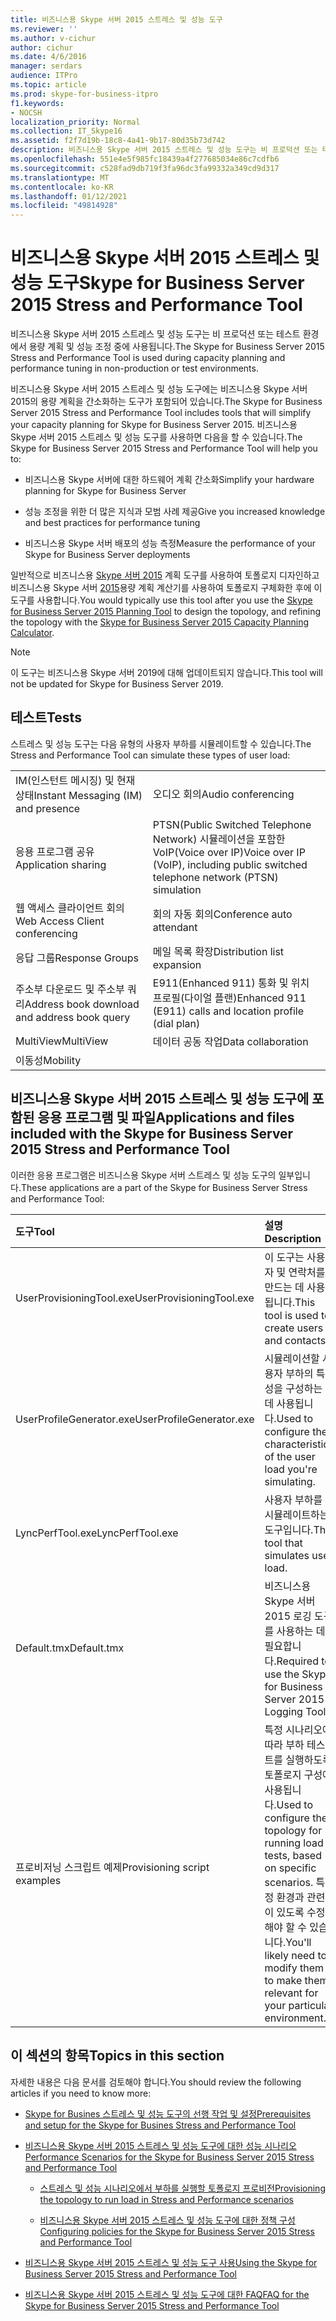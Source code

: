 ```yaml
---
title: 비즈니스용 Skype 서버 2015 스트레스 및 성능 도구
ms.reviewer: ''
ms.author: v-cichur
author: cichur
ms.date: 4/6/2016
manager: serdars
audience: ITPro
ms.topic: article
ms.prod: skype-for-business-itpro
f1.keywords:
- NOCSH
localization_priority: Normal
ms.collection: IT_Skype16
ms.assetid: f2f7d19b-18c8-4a41-9b17-80d35b73d742
description: 비즈니스용 Skype 서버 2015 스트레스 및 성능 도구는 비 프로덕션 또는 테스트 환경에서 용량 계획 및 성능 조정 중에 사용됩니다.
ms.openlocfilehash: 551e4e5f985fc18439a4f277685034e86c7cdfb6
ms.sourcegitcommit: c528fad9db719f3fa96dc3fa99332a349cd9d317
ms.translationtype: MT
ms.contentlocale: ko-KR
ms.lasthandoff: 01/12/2021
ms.locfileid: "49814928"
---
```

# <a name="skype-for-business-server-2015-stress-and-performance-tool"></a><span data-ttu-id="520c5-103">비즈니스용 Skype 서버 2015 스트레스 및 성능 도구</span><span class="sxs-lookup"><span data-stu-id="520c5-103">Skype for Business Server 2015 Stress and Performance Tool</span></span>
 
<span data-ttu-id="520c5-104">비즈니스용 Skype 서버 2015 스트레스 및 성능 도구는 비 프로덕션 또는 테스트 환경에서 용량 계획 및 성능 조정 중에 사용됩니다.</span><span class="sxs-lookup"><span data-stu-id="520c5-104">The Skype for Business Server 2015 Stress and Performance Tool is used during capacity planning and performance tuning in non-production or test environments.</span></span>
  
<span data-ttu-id="520c5-105">비즈니스용 Skype 서버 2015 스트레스 및 성능 도구에는 비즈니스용 Skype 서버 2015의 용량 계획을 간소화하는 도구가 포함되어 있습니다.</span><span class="sxs-lookup"><span data-stu-id="520c5-105">The Skype for Business Server 2015 Stress and Performance Tool includes tools that will simplify your capacity planning for Skype for Business Server 2015.</span></span> <span data-ttu-id="520c5-106">비즈니스용 Skype 서버 2015 스트레스 및 성능 도구를 사용하면 다음을 할 수 있습니다.</span><span class="sxs-lookup"><span data-stu-id="520c5-106">The Skype for Business Server 2015 Stress and Performance Tool will help you to:</span></span>
  
- <span data-ttu-id="520c5-107">비즈니스용 Skype 서버에 대한 하드웨어 계획 간소화</span><span class="sxs-lookup"><span data-stu-id="520c5-107">Simplify your hardware planning for Skype for Business Server</span></span>
    
- <span data-ttu-id="520c5-108">성능 조정을 위한 더 많은 지식과 모범 사례 제공</span><span class="sxs-lookup"><span data-stu-id="520c5-108">Give you increased knowledge and best practices for performance tuning</span></span>
    
- <span data-ttu-id="520c5-109">비즈니스용 Skype 서버 배포의 성능 측정</span><span class="sxs-lookup"><span data-stu-id="520c5-109">Measure the performance of your Skype for Business Server deployments</span></span>
    
<span data-ttu-id="520c5-110">일반적으로 비즈니스용 [Skype 서버 2015](../../management-tools/planning-tool/planning-tool.md) 계획 도구를 사용하여 토폴로지 디자인하고 비즈니스용 Skype 서버 [2015](../../management-tools/capacity-planning-calculator.md)용량 계획 계산기를 사용하여 토폴로지 구체화한 후에 이 도구를 사용합니다.</span><span class="sxs-lookup"><span data-stu-id="520c5-110">You would typically use this tool after you use the [Skype for Business Server 2015 Planning Tool](../../management-tools/planning-tool/planning-tool.md) to design the topology, and refining the topology with the [Skype for Business Server 2015 Capacity Planning Calculator](../../management-tools/capacity-planning-calculator.md).</span></span> 

> [!NOTE]
> <span data-ttu-id="520c5-111">이 도구는 비즈니스용 Skype 서버 2019에 대해 업데이트되지 않습니다.</span><span class="sxs-lookup"><span data-stu-id="520c5-111">This tool will not be updated for Skype for Business Server 2019.</span></span>
  
## <a name="tests"></a><span data-ttu-id="520c5-112">테스트</span><span class="sxs-lookup"><span data-stu-id="520c5-112">Tests</span></span>

<span data-ttu-id="520c5-113">스트레스 및 성능 도구는 다음 유형의 사용자 부하를 시뮬레이트할 수 있습니다.</span><span class="sxs-lookup"><span data-stu-id="520c5-113">The Stress and Performance Tool can simulate these types of user load:</span></span>
  
|||
|:-----|:-----|
|<span data-ttu-id="520c5-114">IM(인스턴트 메시징) 및 현재 상태</span><span class="sxs-lookup"><span data-stu-id="520c5-114">Instant Messaging (IM) and presence</span></span>  <br/> |<span data-ttu-id="520c5-115">오디오 회의</span><span class="sxs-lookup"><span data-stu-id="520c5-115">Audio conferencing</span></span>  <br/> |
|<span data-ttu-id="520c5-116">응용 프로그램 공유</span><span class="sxs-lookup"><span data-stu-id="520c5-116">Application sharing</span></span>  <br/> |<span data-ttu-id="520c5-117">PTSN(Public Switched Telephone Network) 시뮬레이션을 포함한 VoIP(Voice over IP)</span><span class="sxs-lookup"><span data-stu-id="520c5-117">Voice over IP (VoIP), including public switched telephone network (PTSN) simulation</span></span>  <br/> |
|<span data-ttu-id="520c5-118">웹 액세스 클라이언트 회의</span><span class="sxs-lookup"><span data-stu-id="520c5-118">Web Access Client conferencing</span></span>  <br/> |<span data-ttu-id="520c5-119">회의 자동 회의</span><span class="sxs-lookup"><span data-stu-id="520c5-119">Conference auto attendant</span></span>  <br/> |
|<span data-ttu-id="520c5-120">응답 그룹</span><span class="sxs-lookup"><span data-stu-id="520c5-120">Response Groups</span></span>  <br/> |<span data-ttu-id="520c5-121">메일 목록 확장</span><span class="sxs-lookup"><span data-stu-id="520c5-121">Distribution list expansion</span></span>  <br/> |
|<span data-ttu-id="520c5-122">주소부 다운로드 및 주소부 쿼리</span><span class="sxs-lookup"><span data-stu-id="520c5-122">Address book download and address book query</span></span>  <br/> |<span data-ttu-id="520c5-123">E911(Enhanced 911) 통화 및 위치 프로필(다이얼 플랜)</span><span class="sxs-lookup"><span data-stu-id="520c5-123">Enhanced 911 (E911) calls and location profile (dial plan)</span></span>  <br/> |
|<span data-ttu-id="520c5-124">MultiView</span><span class="sxs-lookup"><span data-stu-id="520c5-124">MultiView</span></span>  <br/> |<span data-ttu-id="520c5-125">데이터 공동 작업</span><span class="sxs-lookup"><span data-stu-id="520c5-125">Data collaboration</span></span>  <br/> |
|<span data-ttu-id="520c5-126">이동성</span><span class="sxs-lookup"><span data-stu-id="520c5-126">Mobility</span></span>  <br/> ||
   
## <a name="applications-and-files-included-with-the-skype-for-business-server-2015-stress-and-performance-tool"></a><span data-ttu-id="520c5-127">비즈니스용 Skype 서버 2015 스트레스 및 성능 도구에 포함된 응용 프로그램 및 파일</span><span class="sxs-lookup"><span data-stu-id="520c5-127">Applications and files included with the Skype for Business Server 2015 Stress and Performance Tool</span></span>

<span data-ttu-id="520c5-128">이러한 응용 프로그램은 비즈니스용 Skype 서버 스트레스 및 성능 도구의 일부입니다.</span><span class="sxs-lookup"><span data-stu-id="520c5-128">These applications are a part of the Skype for Business Server Stress and Performance Tool:</span></span>
  
|<span data-ttu-id="520c5-129">**도구**</span><span class="sxs-lookup"><span data-stu-id="520c5-129">**Tool**</span></span>|<span data-ttu-id="520c5-130">**설명**</span><span class="sxs-lookup"><span data-stu-id="520c5-130">**Description**</span></span>|
|:-----|:-----|
|<span data-ttu-id="520c5-131">UserProvisioningTool.exe</span><span class="sxs-lookup"><span data-stu-id="520c5-131">UserProvisioningTool.exe</span></span>  <br/> |<span data-ttu-id="520c5-132">이 도구는 사용자 및 연락처를 만드는 데 사용됩니다.</span><span class="sxs-lookup"><span data-stu-id="520c5-132">This tool is used to create users and contacts.</span></span>  <br/> |
|<span data-ttu-id="520c5-133">UserProfileGenerator.exe</span><span class="sxs-lookup"><span data-stu-id="520c5-133">UserProfileGenerator.exe</span></span>  <br/> |<span data-ttu-id="520c5-134">시뮬레이션할 사용자 부하의 특성을 구성하는 데 사용됩니다.</span><span class="sxs-lookup"><span data-stu-id="520c5-134">Used to configure the characteristics of the user load you're simulating.</span></span>  <br/> |
|<span data-ttu-id="520c5-135">LyncPerfTool.exe</span><span class="sxs-lookup"><span data-stu-id="520c5-135">LyncPerfTool.exe</span></span>  <br/> |<span data-ttu-id="520c5-136">사용자 부하를 시뮬레이트하는 도구입니다.</span><span class="sxs-lookup"><span data-stu-id="520c5-136">The tool that simulates user load.</span></span>  <br/> |
|<span data-ttu-id="520c5-137">Default.tmx</span><span class="sxs-lookup"><span data-stu-id="520c5-137">Default.tmx</span></span>  <br/> |<span data-ttu-id="520c5-138">비즈니스용 Skype 서버 2015 로깅 도구를 사용하는 데 필요합니다.</span><span class="sxs-lookup"><span data-stu-id="520c5-138">Required to use the Skype for Business Server 2015 Logging Tool.</span></span>  <br/> |
|<span data-ttu-id="520c5-139">프로비저닝 스크립트 예제</span><span class="sxs-lookup"><span data-stu-id="520c5-139">Provisioning script examples</span></span>  <br/> |<span data-ttu-id="520c5-140">특정 시나리오에 따라 부하 테스트를 실행하도록 토폴로지 구성에 사용됩니다.</span><span class="sxs-lookup"><span data-stu-id="520c5-140">Used to configure the topology for running load tests, based on specific scenarios.</span></span> <span data-ttu-id="520c5-141">특정 환경과 관련이 있도록 수정해야 할 수 있습니다.</span><span class="sxs-lookup"><span data-stu-id="520c5-141">You'll likely need to modify them to make them relevant for your particular environment.</span></span>  <br/> |
   
## <a name="topics-in-this-section"></a><span data-ttu-id="520c5-142">이 섹션의 항목</span><span class="sxs-lookup"><span data-stu-id="520c5-142">Topics in this section</span></span>

<span data-ttu-id="520c5-143">자세한 내용은 다음 문서를 검토해야 합니다.</span><span class="sxs-lookup"><span data-stu-id="520c5-143">You should review the following articles if you need to know more:</span></span>
  
- [<span data-ttu-id="520c5-144">Skype for Busines 스트레스 및 성능 도구의 선행 작업 및 설정</span><span class="sxs-lookup"><span data-stu-id="520c5-144">Prerequisites and setup for the Skype for Busines Stress and Performance Tool</span></span>](prerequisites-and-setup.md)
    
- [<span data-ttu-id="520c5-145">비즈니스용 Skype 서버 2015 스트레스 및 성능 도구에 대한 성능 시나리오</span><span class="sxs-lookup"><span data-stu-id="520c5-145">Performance Scenarios for the Skype for Business Server 2015 Stress and Performance Tool</span></span>](scenarios.md)
    
  - [<span data-ttu-id="520c5-146">스트레스 및 성능 시나리오에서 부하를 실행할 토폴로지 프로비전</span><span class="sxs-lookup"><span data-stu-id="520c5-146">Provisioning the topology to run load in Stress and Performance scenarios</span></span>](provisioning-the-topology-to-run-load.md)
    
  - [<span data-ttu-id="520c5-147">비즈니스용 Skype 서버 2015 스트레스 및 성능 도구에 대한 정책 구성</span><span class="sxs-lookup"><span data-stu-id="520c5-147">Configuring policies for the Skype for Business Server 2015 Stress and Performance Tool</span></span>](configuring-policies.md)
    
- [<span data-ttu-id="520c5-148">비즈니스용 Skype 서버 2015 스트레스 및 성능 도구 사용</span><span class="sxs-lookup"><span data-stu-id="520c5-148">Using the Skype for Business Server 2015 Stress and Performance Tool</span></span>](using-the-tool.md)
    
- [<span data-ttu-id="520c5-149">비즈니스용 Skype 서버 2015 스트레스 및 성능 도구에 대한 FAQ</span><span class="sxs-lookup"><span data-stu-id="520c5-149">FAQ for the Skype for Business Server 2015 Stress and Performance Tool</span></span>](faq.md)
    

